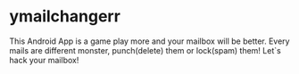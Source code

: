 ymailchangerr
=============


This Android App is a game play more and your mailbox will be better.
Every mails are different monster, punch(delete) them or lock(spam) them! 
Let`s hack your mailbox!
